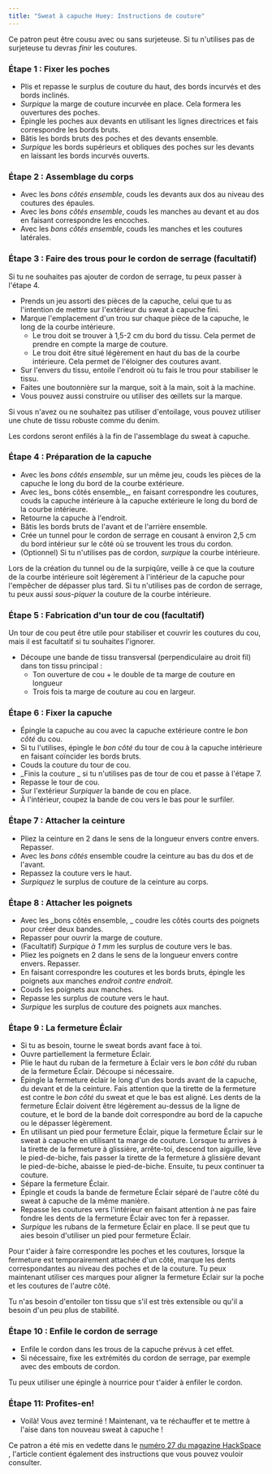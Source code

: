```yaml
---
title: "Sweat à capuche Huey: Instructions de couture"
---
```


<Note>

Ce patron peut être cousu avec ou sans surjeteuse. Si tu n'utilises pas de surjeteuse tu devras _finir_ les coutures.

</Note>

### Étape 1 : Fixer les poches

- Plis et repasse le surplus de couture du haut, des bords incurvés et des bords inclinés.
- _Surpique_ la marge de couture incurvée en place. Cela formera les ouvertures des poches.
- Épingle les poches aux devants en utilisant les lignes directrices et fais correspondre les bords bruts.
- Bâtis les bords bruts des poches et des devants ensemble.
- _Surpique_ les bords supérieurs et obliques des poches sur les devants en laissant les bords incurvés ouverts.

### Étape 2 : Assemblage du corps

- Avec les _bons côtés ensemble_, couds les devants aux dos au niveau des coutures des épaules.
- Avec les _bons côtés ensemble_, couds les manches au devant et au dos en faisant correspondre les encoches.
- Avec les _bons côtés ensemble_, couds les manches et les coutures latérales.

### Étape 3 : Faire des trous pour le cordon de serrage (facultatif)

Si tu ne souhaites pas ajouter de cordon de serrage, tu peux passer à l'étape 4.

- Prends un jeu assorti des pièces de la capuche, celui que tu as l'intention de mettre sur l'extérieur du sweat à capuche fini.
- Marque l'emplacement d'un trou sur chaque pièce de la capuche, le long de la courbe intérieure.
  - Le trou doit se trouver à 1,5-2 cm du bord du tissu. Cela permet de prendre en compte la marge de couture.
  - Le trou doit être situé légèrement en haut du bas de la courbe intérieure. Cela permet de l'éloigner des coutures avant.
- Sur l'envers du tissu, entoile l'endroit où tu fais le trou pour stabiliser le tissu.
- Faites une boutonnière sur la marque, soit à la main, soit à la machine.
- Vous pouvez aussi construire ou utiliser des œillets sur la marque.

<Tip>

Si vous n'avez ou ne souhaitez pas utiliser d'entoilage, vous pouvez utiliser une chute de tissu robuste comme du denim.

</Tip>

<Note>

Les cordons seront enfilés à la fin de l'assemblage du sweat à capuche.

</Note>

### Étape 4 : Préparation de la capuche

- Avec les _bons côtés ensemble_, sur un même jeu, couds les pièces de la capuche le long du bord de la courbe extérieure.
- Avec les_ bons côtés ensemble_, en faisant correspondre les coutures, couds la capuche intérieure à la capuche extérieure le long du bord de la courbe intérieure.
- Retourne la capuche à l'endroit.
- Bâtis les bords bruts de l'avant et de l'arrière ensemble.
- Crée un tunnel pour le cordon de serrage en cousant à environ 2,5 cm du bord intérieur sur le côté où se trouvent les trous du cordon.
- (Optionnel) Si tu n'utilises pas de cordon, _surpique_ la courbe intérieure.

<Note>

Lors de la création du tunnel ou de la surpiqûre, veille à ce que la couture de la courbe intérieure soit légèrement à l'intérieur de la capuche pour l'empêcher de dépasser plus tard.
Si tu n'utilises pas de cordon de serrage, tu peux aussi _sous-piquer_ la couture de la courbe intérieure.

</Note>

### Étape 5 : Fabrication d'un tour de cou (facultatif)

Un tour de cou peut être utile pour stabiliser et couvrir les coutures du cou, mais il est facultatif si tu souhaites l'ignorer.

- Découpe une bande de tissu transversal (perpendiculaire au droit fil) dans ton tissu principal :
  - Ton ouverture de cou + le double de ta marge de couture en longueur
  - Trois fois ta marge de couture au cou en largeur.

### Étape 6 : Fixer la capuche

- Épingle la capuche au cou avec la capuche extérieure contre le _bon côté_ du cou.
- Si tu l'utilises, épingle le _bon côté_ du tour de cou à la capuche intérieure en faisant coïncider les bords bruts.
- Couds la couture du tour de cou.
- _Finis la couture _ si tu n'utilises pas de tour de cou et passe à l'étape 7.
- Repasse le tour de cou.
- Sur l'extérieur _Surpiquer_ la bande de cou en place.
- À l'intérieur, coupez la bande de cou vers le bas pour le surfiler.

### Étape 7 : Attacher la ceinture

- Pliez la ceinture en 2 dans le sens de la longueur envers contre envers. Repasser.
- Avec les _bons côtés_ ensemble coudre la ceinture au bas du dos et de l'avant.
- Repassez la couture vers le haut.
- _Surpiquez_ le surplus de couture de la ceinture au corps.

### Étape 8 : Attacher les poignets

- Avec les _bons côtés ensemble, _ coudre les côtés courts des poignets pour créer deux bandes.
- Repasser pour ouvrir la marge de couture.
- (Facultatif) _Surpique à 1 mm_ les surplus de couture vers le bas.
- Pliez les poignets en 2 dans le sens de la longueur envers contre envers. Repasser.
- En faisant correspondre les coutures et les bords bruts, épingle les poignets aux manches _endroit contre endroit_.
- Couds les poignets aux manches.
- Repasse les surplus de couture vers le haut.
- _Surpique_ les surplus de couture des poignets aux manches.

### Étape 9 : La fermeture Éclair

- Si tu as besoin, tourne le sweat bords avant face à toi.
- Ouvre partiellement la fermeture Éclair.
- Plie le haut du ruban de la fermeture à Éclair vers le _bon côté_ du ruban de la fermeture Éclair. Découpe si nécessaire.
- Épingle la fermeture éclair le long d'un des bords avant de la capuche, du devant et de la ceinture. Fais attention que la tirette de la fermeture est contre le _bon côté_ du sweat et que le bas est aligné. Les dents de la fermeture Éclair doivent être légèrement au-dessus de la ligne de couture, et le bord de la bande doit correspondre au bord de la capuche ou le dépasser légèrement.
- En utilisant un pied pour fermeture Éclair, pique la fermeture Éclair sur le sweat à capuche en utilisant ta marge de couture. Lorsque tu arrives à la tirette de la fermeture à glissière, arrête-toi, descend ton aiguille, lève le pied-de-biche, fais passer la tirette de la fermeture à glissière devant le pied-de-biche, abaisse le pied-de-biche. Ensuite, tu peux continuer ta couture.
- Sépare la fermeture Éclair.
- Épingle et couds la bande de fermeture Éclair séparé de l'autre côté du sweat à capuche de la même manière.
- Repasse les coutures vers l'intérieur en faisant attention à ne pas faire fondre les dents de la fermeture Éclair avec ton fer à repasser.
- _Surpique_ les rubans de la fermeture Éclair en place. Il se peut que tu aies besoin d'utiliser un pied pour fermeture Éclair.

<Tip>

Pour t'aider à faire correspondre les poches et les coutures, lorsque la fermeture est temporairement attachée d'un côté, marque les dents correspondantes au niveau des poches et de la couture. Tu peux maintenant utiliser ces marques pour aligner la fermeture Éclair sur la poche et les coutures de l'autre côté.

</Tip>

<Note>

Tu n'as besoin d'entoiler ton tissu que s'il est très extensible ou qu'il a besoin d'un peu plus de stabilité.

</Note>

### Étape 10 : Enfile le cordon de serrage

- Enfile le cordon dans les trous de la capuche prévus à cet effet.
- Si nécessaire, fixe les extrémités du cordon de serrage, par exemple avec des embouts de cordon.

<Tip>

Tu peux utiliser une épingle à nourrice pour t'aider à enfiler le cordon.

</Tip>

### Étape 11: Profites-en!

- Voilà! Vous avez terminé ! Maintenant, va te réchauffer et te mettre à l'aise dans ton nouveau sweat à capuche !

<Note>

Ce patron a été mis en vedette dans le [numéro 27 du magazine HackSpace ](https://hackspace.raspberrypi.org/issues/27),
l'article contient également des instructions que vous pouvez vouloir consulter.

</Note>
